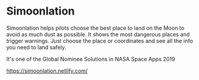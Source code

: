 # Simoonlation
  
Simoonlation helps pilots choose the best place to land on the Moon to avoid as much dust as possible. It shows the most dangerous places and trigger warnings. Just choose the place or coordinates and see all the info you need to land safely.  
  
It's one of the Global Nominee Solutions in NASA Space Apps 2019  

https://simoonlation.netlify.com/
